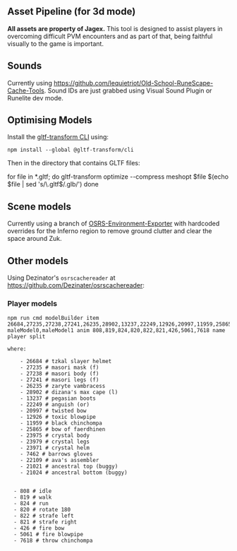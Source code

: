 ## Asset Pipeline (for 3d mode)

**All assets are property of Jagex.** This tool is designed to assist players in overcoming difficult PVM encounters and as part of that, being faithful visually to the game is important.

## Sounds

Currently using https://github.com/lequietriot/Old-School-RuneScape-Cache-Tools. Sound IDs are just grabbed using Visual Sound Plugin or Runelite dev mode.

## Optimising Models

Install the [gltf-transform CLI](https://gltf-transform.dev/) using:

    npm install --global @gltf-transform/cli

Then in the directory that contains GLTF files:

for file in *.gltf; do
    gltf-transform optimize --compress meshopt $file $(echo $file | sed 's/\.gltf$/\.glb/')
done

## Scene models

Currently using a branch of [OSRS-Environment-Exporter](https://github.com/Supalosa/OSRS-Environment-Exporter/pull/1) with hardcoded overrides for the Inferno region to remove ground clutter and clear the space around Zuk.

## Other models

Using Dezinator's `osrscachereader` at https://github.com/Dezinater/osrscachereader:

### Player models

    npm run cmd modelBuilder item 26684,27235,27238,27241,26235,28902,13237,22249,12926,20997,11959,25865,23975,23979,23971,7462,22109,21021,21024 maleModel0,maleModel1 anim 808,819,824,820,822,821,426,5061,7618 name player split

    where:

        - 26684 # tzkal slayer helmet
        - 27235 # masori mask (f)
        - 27238 # masori body (f)
        - 27241 # masori legs (f)
        - 26235 # zaryte vambracess
        - 28902 # dizana's max cape (l)
        - 13237 # pegasian boots
        - 22249 # anguish (or)
        - 20997 # twisted bow
        - 12926 # toxic blowpipe
        - 11959 # black chinchompa
        - 25865 # bow of faerdhinen
        - 23975 # crystal body
        - 23979 # crystal legs
        - 23971 # crystal helm
        - 7462 # barrows gloves
        - 22109 # ava's assembler
        - 21021 # ancestral top (buggy)
        - 21024 # ancestral bottom (buggy)


      - 808 # idle
      - 819 # walk
      - 824 # run
      - 820 # rotate 180
      - 822 # strafe left
      - 821 # strafe right
      - 426 # fire bow
      - 5061 # fire blowpipe
      - 7618 # throw chinchompa
